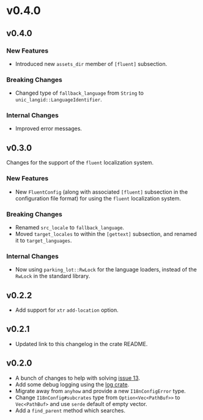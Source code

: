 # v0.4.0

## v0.4.0

### New Features

+ Introduced new `assets_dir` member of `[fluent]` subsection.

### Breaking Changes

+ Changed type of `fallback_language` from `String` to `unic_langid::LanguageIdentifier`.

### Internal Changes

+ Improved error messages.

## v0.3.0

Changes for the support of the `fluent` localization system.

### New Features

+ New `FluentConfig` (along with associated `[fluent]` subsection in the configuration file format) for using the `fluent` localization system.

### Breaking Changes

+ Renamed `src_locale` to `fallback_language`.
+ Moved `target_locales` to within the `[gettext]` subsection, and renamed it to `target_languages`.

### Internal Changes

+ Now using `parking_lot::RwLock` for the language loaders, instead of the `RwLock` in the standard library.

## v0.2.2

+ Add support for `xtr` `add-location` option.

## v0.2.1

+ Updated link to this changelog in the crate README.

## v0.2.0

+ A bunch of changes to help with solving [issue 13](https://github.com/kellpossible/cargo-i18n/issues/13).
+ Add some debug logging using the [log crate](https://crates.io/crates/log).
+ Migrate away from `anyhow` and provide a new `I18nConfigError` type.
+ Change `I18nConfig#subcrates` type from `Option<Vec<PathBuf>>` to `Vec<PathBuf>` and use `serde` default of empty vector.
+ Add a `find_parent` method which searches.
